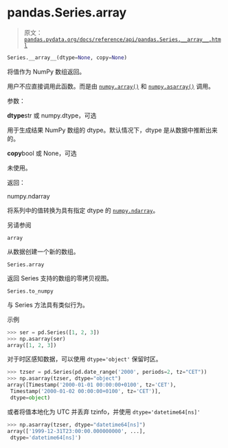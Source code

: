 # pandas.Series.__array__

> 原文：[`pandas.pydata.org/docs/reference/api/pandas.Series.__array__.html`](https://pandas.pydata.org/docs/reference/api/pandas.Series.__array__.html)

```py
Series.__array__(dtype=None, copy=None)
```

将值作为 NumPy 数组返回。

用户不应直接调用此函数。而是由 [`numpy.array()`](https://numpy.org/doc/stable/reference/generated/numpy.array.html#numpy.array "(in NumPy v1.26)") 和 [`numpy.asarray()`](https://numpy.org/doc/stable/reference/generated/numpy.asarray.html#numpy.asarray "(in NumPy v1.26)") 调用。

参数：

**dtype**str 或 numpy.dtype，可选

用于生成结果 NumPy 数组的 dtype。默认情况下，dtype 是从数据中推断出来的。

**copy**bool 或 None，可选

未使用。

返回：

numpy.ndarray

将系列中的值转换为具有指定 dtype 的 [`numpy.ndarray`](https://numpy.org/doc/stable/reference/generated/numpy.ndarray.html#numpy.ndarray "(in NumPy v1.26)")。

另请参阅

`array`

从数据创建一个新的数组。

`Series.array`

返回 Series 支持的数组的零拷贝视图。

`Series.to_numpy`

与 Series 方法具有类似行为。

示例

```py
>>> ser = pd.Series([1, 2, 3])
>>> np.asarray(ser)
array([1, 2, 3]) 
```

对于时区感知数据，可以使用 `dtype='object'` 保留时区。

```py
>>> tzser = pd.Series(pd.date_range('2000', periods=2, tz="CET"))
>>> np.asarray(tzser, dtype="object")
array([Timestamp('2000-01-01 00:00:00+0100', tz='CET'),
 Timestamp('2000-01-02 00:00:00+0100', tz='CET')],
 dtype=object) 
```

或者将值本地化为 UTC 并丢弃 tzinfo，并使用 `dtype='datetime64[ns]'`

```py
>>> np.asarray(tzser, dtype="datetime64[ns]")  
array(['1999-12-31T23:00:00.000000000', ...],
 dtype='datetime64[ns]') 
```
